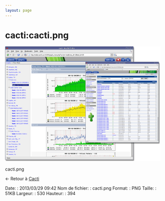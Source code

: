 ```yaml
---
layout: page
---
```


cacti:cacti.png
===============

[![cacti.png](../../assets/media/cacti/cacti.png@cache=&w=530&h=394 "cacti.png")](../../assets/media/cacti/cacti.png@cache= "Afficher le fichier original")

cacti.png

← Retour à [Cacti](../../cacti/start.html "cacti:start")

Date:
:   2013/03/29 09:42
Nom de fichier:
:   cacti.png
Format:
:   PNG
Taille:
:   51KB
Largeur:
:   530
Hauteur:
:   394

